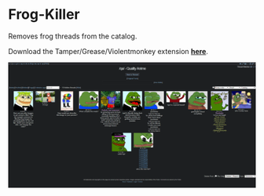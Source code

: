 # Frog-Killer
Removes frog threads from the catalog.

Download the Tamper/Grease/Violentmonkey extension **[here](https://github.com/FishHeadswg/Frog-Killer/raw/master/Frog_Killer.user.js)**.

![screenshot](https://github.com/FishHeadswg/Frog-Killer/raw/master/frogkiller.png)
